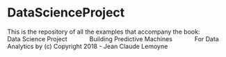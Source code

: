 # DataScienceProject
This is the repository of all the examples that accompany the book:
              Data Science Project 
              Building Predictive Machines 
              For Data Analytics
 by (c) Copyright 2018 - Jean Claude Lemoyne

